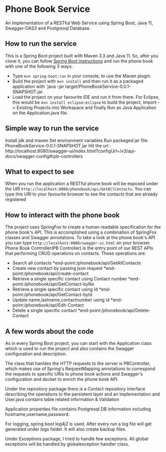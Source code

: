 # Phone Book Service

An implementation of a RESTful Web Service using Spring Boot, Java 11, Swagger-OAS3 and Postgresql Database.

## How to run the service

This is a Spring Boot project built with Maven 3.3 and Java 11. So, after you clone it, you can follow [Spring Boot instructions](https://docs.spring.io/spring-boot/docs/current/reference/html/using-boot-running-your-application.html) and run the phone book with one of the following 3 ways:

* Type `mvn spring-boot:run` in your console, to use the Maven plugin.
* Build the project with `mvn install` and then run it as a packaged application with `java -jar target/PhoneBookService-0.0.1-SNAPSHOT.jar.
* Load the project on your favourite IDE and run it from there. For Eclipse, this would be `mvn install eclipse:eclipse` to build the project, Import -> Existing Projects into Workspace and finally Run as Java Application on the Application.java file.

## Simple way to run the service
Install jdk and maven
Set environment variables
Run packaged jar file: PhoneBookService-0.0.1-SNAPSHOT.jar
Hit the url : http://localhost:8080/swagger-ui/index.html?configUrl=/v3/api-docs/swagger-config#/pb-controllers


## What to expect to see

When you run the application a RESTful phone book will be exposed under the URI `http://localhost:8080/phonebook/api/GetAllContacts`. You can type this URI to your favourite browser to see the contacts that are already registered 
## How to interact with the phone book

The project uses SpringFox to create a human readable specification for the phone book's API. This is accomplished using a combination of SpringFox classes and Swagger annotations. To take a look at the phone book's API you can type `http://localhost:8080/swagger-ui.html` on your browser. Phone Book Controller(PB Controller) is the entry point of our REST APIs that performing CRUD operations on contacts. These operations are:
* Search all contacts  *end-point:/phonebook/api/GetAllContacts
* Create new contact by passing json request *end-point:/phonebook/api/create-contact
* Retrieve a single specific contact using Contact number *end-point:/phonebook/api/GetContact-byNo
* Retrieve a single specific contact using Id *end-point:/phonebook/api/GetContact-byId
* Update name,lastname,contactnumber using id *end-point:/phonebook/api/Edit-Contact
* Delete a single specific contact *end-point:/phonebook/api/Delete-Contact

## A few words about the code

As in every Spring Boot project, you can start with the Application class which is used to run the project and also contains the Swagger configuration and description.

The class that hanldes the HTTP requests to the server is PBController, which makes use of Spring's RequestMapping annotations to correspond the requests to specific URIs to phone book actions and Swagger's configuration and docket to enrich the phone book API.

Under the repository package there is a Contact repository interface describing the operations to the persistent layer and an implementation and User.java contains table related information & Validation

Application properties file contains Postgresql DB information including hostname,username,password.

For logging, spring boot log4j2 is used. After every run a log file will get generated under logs folder. It will also create backup files.

Under Exceptions package, I tried to handle few exceptions. All global exceptions will be handled by globalexception handler class.
